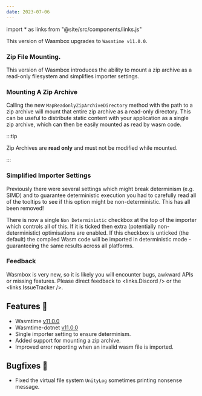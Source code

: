 ```yaml
---
date: 2023-07-06
---
```


import * as links from "@site/src/components/links.js"

This version of Wasmbox upgrades to `Wasmtime v11.0.0`.

### Zip File Mounting.

This version of Wasmbox introduces the ability to mount a zip archive as a read-only filesystem and simplifies importer settings.

<!--truncate-->

### Mounting A Zip Archive

Calling the new `MapReadonlyZipArchiveDirectory` method with the path to a zip archive will mount that entire zip archive as a read-only directory. This can be useful to distribute static content with your application as a single zip archive, which can then be easily mounted as read by wasm code.

:::tip

Zip Archives are **read only** and must not be modified while mounted.

:::

### Simplified Importer Settings

Previously there were several settings which might break determinism (e.g. SIMD) and to guarantee deterministic execution you had to carefully read all of the tooltips to see if this option might be non-deterministic. This has all been removed!

There is now a single `Non Deterministic` checkbox at the top of the importer which controls all of this. If it is ticked then extra (potentially non-deterministic) optimisations are enabled. If this checkbox is unticked (the default) the compiled Wasm code will be imported in deterministic mode - guaranteeing the same results across all platforms.

### Feedback

Wasmbox is very new, so it is likely you will encounter bugs, awkward APIs or missing features. Please direct feedback to <links.Discord /> or the <links.IssueTracker />.

<!--truncate-->

## Features 🚀

 - Wasmtime [v11.0.0](https://github.com/bytecodealliance/wasmtime/blob/main/RELEASES.md#1100)
 - Wasmtime-dotnet [v11.0.0](https://github.com/bytecodealliance/wasmtime-dotnet/releases/tag/v11.0.0)
 - Single importer setting to ensure determinism.
 - Added support for mounting a zip archive.
 - Improved error reporting when an invalid wasm file is imported.
 
## Bugfixes 🐛

 - Fixed the virtual file system `UnityLog` sometimes printing nonsense message.